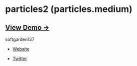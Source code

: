 particles2 (particles.medium)
=============================

## [View Demo &rarr;](http://www12.ocn.ne.jp/~s_garden/samples/particles2/SilverlightPageParticles2.html)

softgarden137

- [Website](http://blog.goo.ne.jp/softgarden137)

- [Twitter](http://twitter.com/FutureWidgetLab)
